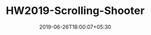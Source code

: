 ---
title: "HW2019-Scrolling-Shooter"
date: 2019-06-26T18:00:07+05:30
type: "organisations"
org_name: "Unity Technologies"
repo_desc: "A hackweek project to test Using Project Tiny and DOTS Mode for a basic, real game."
repo_link: https://github.com/Unity-Technologies/HW2019-Scrolling-Shooter
---